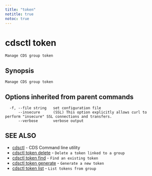 ```yaml
---
title: "token"
notitle: true
notoc: true
---
```

# cdsctl token

`Manage CDS group token`

## Synopsis

`Manage CDS group token`

## Options inherited from parent commands

```
  -f, --file string   set configuration file
      --insecure      (SSL) This option explicitly allows curl to perform "insecure" SSL connections and transfers.
      --verbose       verbose output
```

## SEE ALSO

* [cdsctl](/docs/components/cdsctl/cdsctl/)	 - CDS Command line utility
* [cdsctl token delete](/docs/components/cdsctl/token/delete/)	 - `Delete a token linked to a group`
* [cdsctl token find](/docs/components/cdsctl/token/find/)	 - `Find an existing token`
* [cdsctl token generate](/docs/components/cdsctl/token/generate/)	 - `Generate a new token`
* [cdsctl token list](/docs/components/cdsctl/token/list/)	 - `List tokens from group`

